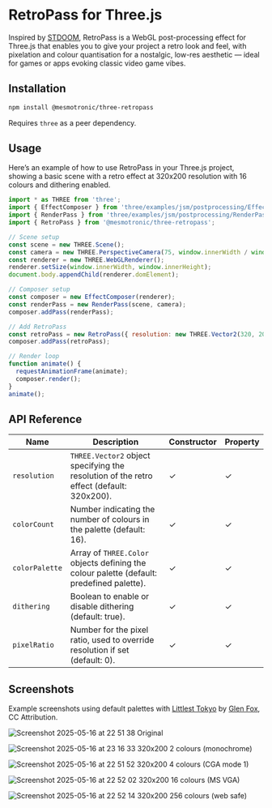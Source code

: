 # RetroPass for Three.js

Inspired by [STDOOM](https://github.com/indyjo/STDOOM), RetroPass is a WebGL post-processing effect for Three.js that enables you to give your project a retro look and feel, with pixelation and colour quantisation for a nostalgic, low-res aesthetic — ideal for games or apps evoking classic video game vibes.

## Installation

```bash
npm install @mesmotronic/three-retropass
```

Requires `three` as a peer dependency.

## Usage

Here’s an example of how to use RetroPass in your Three.js project, showing a basic scene with a retro effect at 320x200 resolution with 16 colours and dithering enabled.

```javascript
import * as THREE from 'three';
import { EffectComposer } from 'three/examples/jsm/postprocessing/EffectComposer.js';
import { RenderPass } from 'three/examples/jsm/postprocessing/RenderPass.js';
import { RetroPass } from '@mesmotronic/three-retropass';

// Scene setup
const scene = new THREE.Scene();
const camera = new THREE.PerspectiveCamera(75, window.innerWidth / window.innerHeight, 0.1, 1000);
const renderer = new THREE.WebGLRenderer();
renderer.setSize(window.innerWidth, window.innerHeight);
document.body.appendChild(renderer.domElement);

// Composer setup
const composer = new EffectComposer(renderer);
const renderPass = new RenderPass(scene, camera);
composer.addPass(renderPass);

// Add RetroPass
const retroPass = new RetroPass({ resolution: new THREE.Vector2(320, 200), colorCount: 16, dithering: true });
composer.addPass(retroPass);

// Render loop
function animate() {
  requestAnimationFrame(animate);
  composer.render();
}
animate();
```

## API Reference

| Name | Description | Constructor | Property |
| --- | --- | --- | --- |
| `resolution` | `THREE.Vector2` object specifying the resolution of the retro effect (default: 320x200). | ✓ | ✓ |
| `colorCount` | Number indicating the number of colours in the palette (default: 16). | ✓ | ✓ |
| `colorPalette` | Array of `THREE.Color` objects defining the colour palette (default: predefined palette). | ✓ | ✓ |
| `dithering` | Boolean to enable or disable dithering (default: true). | ✓ | ✓ |
| `pixelRatio` | Number for the pixel ratio, used to override resolution if set (default: 0). | ✓ | ✓ |

## Screenshots

Example screenshots using default palettes with [Littlest Tokyo](https://artstation.com/artwork/1AGwX) by
[Glen Fox](https://artstation.com/glenatron), CC Attribution.

![Screenshot 2025-05-16 at 22 51 38](https://github.com/user-attachments/assets/a5eb9b18-8802-4a25-96fc-449dbedf170e)
Original

![Screenshot 2025-05-16 at 23 16 33](https://github.com/user-attachments/assets/e2897897-ee3c-4a8f-802c-7d185e0ab70d)
320x200 2 colours (monochrome)

![Screenshot 2025-05-16 at 22 51 52](https://github.com/user-attachments/assets/a3f68162-2e72-4b10-a2c1-b35e24f62489)
320x200 4 colours (CGA mode 1)

![Screenshot 2025-05-16 at 22 52 02](https://github.com/user-attachments/assets/bab38ec2-fe22-453b-ac3e-81f818b7bb73)
320x200 16 colours (MS VGA)

![Screenshot 2025-05-16 at 22 52 14](https://github.com/user-attachments/assets/980d0cee-39a0-43e5-b816-937412b8e4d9)
320x200 256 colours (web safe)

